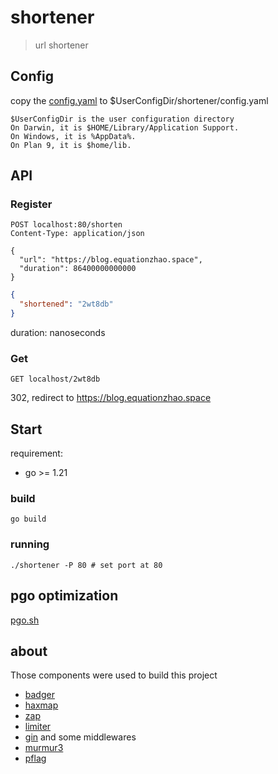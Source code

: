 # shortener

> url shortener

## Config

copy the [config.yaml](config.yaml) to $UserConfigDir/shortener/config.yaml

```
$UserConfigDir is the user configuration directory
On Darwin, it is $HOME/Library/Application Support.
On Windows, it is %AppData%.
On Plan 9, it is $home/lib.
```

## API

### Register
```http request
POST localhost:80/shorten
Content-Type: application/json

{
  "url": "https://blog.equationzhao.space",
  "duration": 86400000000000
}
```

```json
{
  "shortened": "2wt8db"
}
```

duration: nanoseconds

### Get

```http request
GET localhost/2wt8db
```
302, redirect to https://blog.equationzhao.space

## Start

requirement:
- go >= 1.21

### build
```shell
go build
```
### running
```shell
./shortener -P 80 # set port at 80
```

## pgo optimization
 
[pgo.sh](./pgo.sh)

## about

Those components were used to build this project

- [badger](https://github.com/dgraph-io/badger)
- [haxmap](https://github.com/alphadose/haxmap)
- [zap](https://github.com/uber-go/zap)
- [limiter](https://github.com/ulule/limiter/)
- [gin](https://github.com/gin-gonic/gin) and some middlewares
- [murmur3](https://github.com/spaolacci/murmur3)
- [pflag](https://github.com/spf13/pflag)

